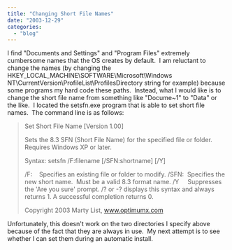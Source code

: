 ```yaml
---
title: "Changing Short File Names"
date: "2003-12-29"
categories: 
  - "blog"
---
```


I find "Documents and Settings" and "Program Files" extremely cumbersome names that the OS creates by default.  I am reluctant to change the names (by changing the HKEY\_LOCAL\_MACHINE\\SOFTWARE\\Microsoft\\Windows NT\\CurrentVersion\\ProfileList\\ProfilesDirectory string for example) because some programs my hard code these paths.  Instead, what I would like is to change the short file name from something like "Docume~1" to "Data" or the like.  I located the setsfn.exe program that is able to set short file names.  The command line is as follows:

> Set Short File Name \[Version 1.00\]
> 
> Sets the 8.3 SFN (Short File Name) for the specified file or folder. Requires Windows XP or later.
> 
> Syntax: setsfn /F:filename \[/SFN:shortname\] \[/Y\]
> 
> /F:    Specifies an existing file or folder to modify. /SFN:  Specifies the new short name.  Must be a valid 8.3 format name. /Y     Suppresses the 'Are you sure' prompt. /? or -? displays this syntax and always returns 1. A successful completion returns 0.
> 
> Copyright 2003 Marty List, www.optimumx.com

Unfortunately, this doesn't work on the two directories I specify above because of the fact that they are always in use.  My next attempt is to see whether I can set them during an automatic install.
